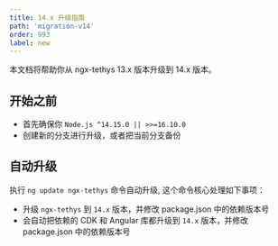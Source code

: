 ```yaml
---
title: 14.x 升级指南
path: 'migration-v14'
order: 993
label: new
---
```


<alert>本文档将帮助你从 ngx-tethys 13.x 版本升级到 14.x 版本。</alert>

## 开始之前

- 首先确保你 `Node.js ^14.15.0 || >>=16.10.0`
- 创建新的分支进行升级，或者把当前分支备份

## 自动升级
执行 `ng update ngx-tethys` 命令自动升级, 这个命令核心处理如下事项：
- 升级 `ngx-tethys` 到 `14.x` 版本，并修改 package.json 中的依赖版本号
- 会自动把依赖的 CDK 和 Angular 库都升级到 `14.x` 版本，并修改 package.json 中的依赖版本号
